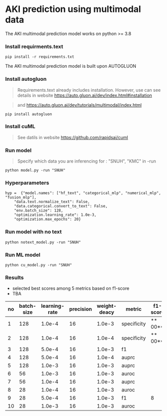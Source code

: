 # AKI prediction using multimodal data

The AKI multimodal prediction model works on python >= 3.8

### Install requirments.text
```
pip install -r requirements.txt
```


The AKI multimodal prediction model is built upon AUTOGLUON

### Install autogluon
> Requirements.text already includes installation. However, use can see details in website https://auto.gluon.ai/dev/index.html#installation

> and https://auto.gluon.ai/dev/tutorials/multimodal/index.html
```
pip install autogluon 
```
### Install cuML
> See datils in website https://github.com/rapidsai/cuml

### Run model
> Specify which data you are inferencing for : "SNUH", "KMC"  in -run


```
python model.py -run "SNUH"
```

### Hyperparameters
```
hyp =  {"model.names": ["hf_text", "categorical_mlp", "numerical_mlp", "fusion_mlp"],
    "data.text.normalize_text": False,
    "data.categorical.convert_to_text": False,    
    "env.batch_size": 128,
    "optimization.learning_rate": 1.0e-3,
    "optimization.max_epochs": 20}
```

### Run model with no text
```
python notext_model.py -run "SNUH" 
```

### Run ML model 
```
python cu_model.py -run "SNUH" 
```


### Results 
- selected best scores among 5 metrics based on f1-score
- TBA

|no|batch-size|learning-rate|precision|weight-deacy|metric|f1-score|AUROC|AUPRC|
|------|---|---|--|--|--|--|--|--|
|1|128|1.0e-4|16|1.0e-3|specificity|** 00**|0.905|**00 **|
|2|128|1.0e-4|16|1.0e-4|specificity|** 00**|0.902|** 00**|
|3|128|5.0e-4|16|1.0e-3|f1| |0.891||
|4|128|5.0e-4|16|1.0e-4|auprc| |0.891||
|5|128|1.0e-3|16|1.0e-3|auprc| |0.866||
|6|56|1.0e-3|16|1.0e-3|auroc| |0.890||
|7|56|1.0e-4|16|1.0e-3|auprc| |0.902||
|8|28|1.0e-4|16|1.0e-3|auroc| |0.896||
|9|28|5.0e-4|16|1.0e-3|f1| 8|0.882||
|10|28|1.0e-3|16|1.0e-3|auroc| |0.883||

